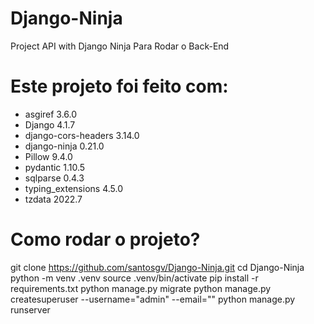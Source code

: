 # Django-Ninja
 Project API with Django Ninja Para Rodar o Back-End

# Este projeto foi feito com:

* asgiref 3.6.0
* Django 4.1.7
* django-cors-headers 3.14.0
* django-ninja 0.21.0
* Pillow 9.4.0
* pydantic 1.10.5
* sqlparse 0.4.3
* typing_extensions 4.5.0
* tzdata 2022.7

# Como rodar o projeto?

git clone https://github.com/santosgv/Django-Ninja.git
cd Django-Ninja
python -m venv .venv
source .venv/bin/activate
pip install -r requirements.txt
python manage.py migrate
python manage.py createsuperuser --username="admin" --email=""
python manage.py runserver
